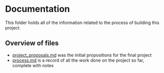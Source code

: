 # Documentation
This folder holds all of the information related to the process of building this project.

## Overview of files
- [project_proposals.md](documentation/project_proposals.md) was the initial propositions for the final project
- [process.md](documentation/process.md) is a record of all the work done on the project so far, complete with notes
